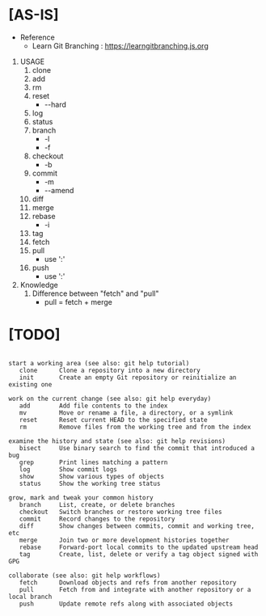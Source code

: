 # [AS-IS]
   * Reference
      * Learn Git Branching : https://learngitbranching.js.org
   1. USAGE
      1. clone
      1. add
      1. rm
      1. reset
         * --hard
      1. log
      1. status
      1. branch
         * -l
         * -f
      1. checkout
         * -b
      1. commit
         * -m
         * --amend
      1. diff
      1. merge
      1. rebase
         * -i
      1. tag
      1. fetch
      1. pull
         * use ':'
      1. push
         * use ':'
   1. Knowledge
      1. Difference between "fetch" and "pull"
         * pull = fetch + merge
        

# [TODO]
 <pre><code>
start a working area (see also: git help tutorial)
   clone      Clone a repository into a new directory
   init       Create an empty Git repository or reinitialize an existing one

work on the current change (see also: git help everyday)
   add        Add file contents to the index
   mv         Move or rename a file, a directory, or a symlink
   reset      Reset current HEAD to the specified state
   rm         Remove files from the working tree and from the index

examine the history and state (see also: git help revisions)
   bisect     Use binary search to find the commit that introduced a bug
   grep       Print lines matching a pattern
   log        Show commit logs
   show       Show various types of objects
   status     Show the working tree status

grow, mark and tweak your common history
   branch     List, create, or delete branches
   checkout   Switch branches or restore working tree files
   commit     Record changes to the repository
   diff       Show changes between commits, commit and working tree, etc
   merge      Join two or more development histories together
   rebase     Forward-port local commits to the updated upstream head
   tag        Create, list, delete or verify a tag object signed with GPG

collaborate (see also: git help workflows)
   fetch      Download objects and refs from another repository
   pull       Fetch from and integrate with another repository or a local branch
   push       Update remote refs along with associated objects
</code></pre>